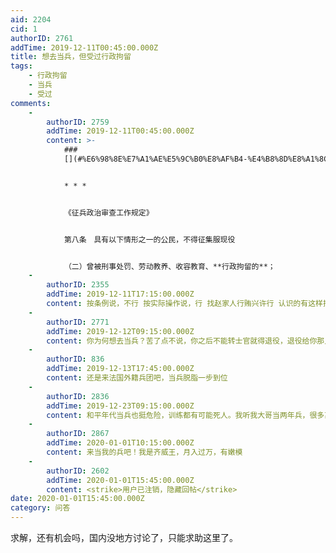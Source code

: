 ```yaml
---
aid: 2204
cid: 1
authorID: 2761
addTime: 2019-12-11T00:45:00.000Z
title: 想去当兵，但受过行政拘留
tags:
    - 行政拘留
    - 当兵
    - 受过
comments:
    -
        authorID: 2759
        addTime: 2019-12-11T00:45:00.000Z
        content: >-
            ###
            [](#%E6%98%8E%E7%A1%AE%E5%9C%B0%E8%AF%B4-%E4%B8%8D%E8%A1%8C)明确地说，不行。


            * * *


            《征兵政治审查工作规定》


            第八条　具有以下情形之一的公民，不得征集服现役


            （二）曾被刑事处罚、劳动教养、收容教育、**行政拘留的**；
    -
        authorID: 2355
        addTime: 2019-12-11T17:15:00.000Z
        content: 按条例说，不行 按实际操作说，行 找赵家人行贿兴许行 认识的有这样搞得
    -
        authorID: 2771
        addTime: 2019-12-12T09:15:00.000Z
        content: 你为何想去当兵？苦了点不说，你之后不能转士官就得退役，退役给你那点补偿够买多少平房子？你付出的学历成本是多少？
    -
        authorID: 836
        addTime: 2019-12-13T17:45:00.000Z
        content: 还是来法国外籍兵团吧，当兵脱脂一步到位
    -
        authorID: 2836
        addTime: 2019-12-23T09:15:00.000Z
        content: 和平年代当兵也挺危险，训练都有可能死人。我听我大哥当两年兵，很多离奇死亡的案例。
    -
        authorID: 2867
        addTime: 2020-01-01T10:15:00.000Z
        content: 来当我的兵吧！我是齐威王，月入过万，有嫩模
    -
        authorID: 2602
        addTime: 2020-01-01T15:45:00.000Z
        content: <strike>用户已注销，隐藏回帖</strike>
date: 2020-01-01T15:45:00.000Z
category: 问答
---
```


求解，还有机会吗，国内没地方讨论了，只能求助这里了。
